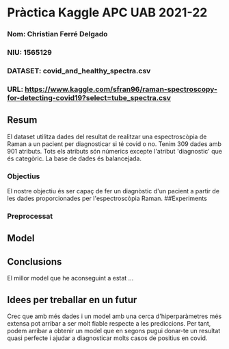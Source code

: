 # Pràctica Kaggle APC UAB 2021-22
### Nom: Christian Ferré Delgado
### NIU: 1565129
### DATASET: covid_and_healthy_spectra.csv
### URL: https://www.kaggle.com/sfran96/raman-spectroscopy-for-detecting-covid19?select=tube_spectra.csv

## Resum
El dataset utilitza dades del resultat de realitzar una espectroscòpia de Raman a un pacient per diagnosticar si té covid o no.
Tenim 309 dades amb 901 atributs. Tots els atributs són númerics excepte l'atribut 'diagnostic' que és categòric. La base de dades és balancejada.
### Objectius
El nostre objectiu és ser capaç de fer un diagnòstic d'un pacient a partir de les dades proporcionades per l'espectroscòpia Raman.
##Experiments

### Preprocessat

## Model

## Conclusions
El millor model que he aconseguint a estat ...

## Idees per treballar en un futur 
Crec que amb més dades i un model amb una cerca d'hiperparàmetres més extensa pot arribar a ser molt fiable respecte a les prediccions.
Per tant, podem arribar a obtenir un model que en segons pugui donar-te un resultat quasi perfecte i ajudar a diagnosticar molts casos 
de positius en covid.

